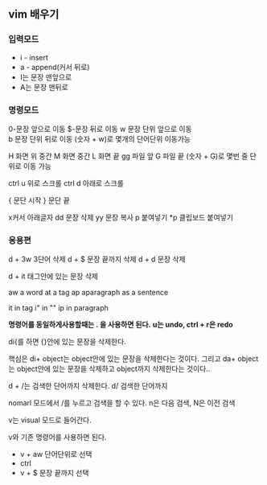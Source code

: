 ## vim 배우기

### 입력모드

- i - insert
- a - append(커서 뒤로)
- I는 문장 맨앞으로
- A는 문장 맨뒤로

### 명령모드

0-문장 앞으로 이동
$-문장 뒤로 이동
w 문장 단위 앞으로 이동  
b 문장 단위 뒤로 이동
(숫자 + w)로 몇개의 단어단위 이동가능

H 화면 위 중간
M 화면 중간
L 화면 끝
gg 파일 앞
G 파일 끝
(숫자 + G)로 몇번 줄 단위로 이동 가능

ctrl u 위로 스크롤
ctrl d 아래로 스크롤

{ 문단 시작
} 문단 끝

x커서 아래글자
dd 문장 삭제
yy 문장 복사
p 붙여넣기
\*p 클립보드 붙여넣기
<br/>

### 응용편

d + 3w 3단어 삭제
d + $ 문장 끝까지 삭제
d + d 문장 삭제

d + it 태그안에 있는 문장 삭제

aw a word
at a tag
ap aparagraph
as a sentence

it in tag
i" in ""
ip in paragraph

**명령어를 동일하게사용할때는 . 을 사용하면 된다.**
**u는 undo, ctrl + r은 redo**

di{를 하면 {}안에 있는 문장을 삭제한다.

핵심은 di+ object는 object안에 있는 문장을 삭제한다는 것이다.
그리고 da+ object는 object안에 있는 문장을 삭제하고 object까지 삭제한다는 것이다..

d + /는 검색한 단어까지 삭제한다.
d/ 검색한 단어까지

nomarl 모드에서 /를 누르고 검색을 할 수 있다.
n은 다음 검색, N은 이전 검색

v는 visual 모드로 들어간다.

v와 기존 명령어를 사용하면 된다.

- v + aw 단어단위로 선택
- ctrl
- v + $ 문장 끝까지 선택
